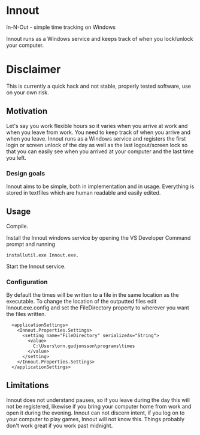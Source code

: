 # Innout
In-N-Out - simple time tracking on Windows

Innout runs as a Windows service and keeps track of when you lock/unlock your computer.

# Disclaimer
This is currently a quick hack and not stable, properly tested software, use on your own risk.

## Motivation
Let's say you work flexible hours so it varies when you arrive at work and when you leave from work. You need to keep track of when you arrive and when you leave.
Innout runs as a Windows service and registers the first login or screen unlock of the day as well as the last logout/screen lock so that you can easily see when you arrived at your computer and the last time you left.

### Design goals
Innout aims to be simple, both in implementation and in usage. Everything is stored in textfiles which are human readable and easily edited.

## Usage
Compile.

Install the Innout windows service by opening the VS Developer Command prompt and running 

```
installutil.exe Innout.exe.
```

Start the Innout service.

### Configuration
By default the times will be written to a file in the same location as the executable. To change the location of the outputted files edit Innout.exe.config and set the FileDirectory property to wherever you want the files written.
```
  <applicationSettings>
    <Innout.Properties.Settings>
      <setting name="FileDirectory" serializeAs="String">
        <value>
          C:\Users\orn.gudjonsson\programs\times
        </value>
      </setting>
    </Innout.Properties.Settings>
  </applicationSettings>
```

## Limitations
Innout does not understand pauses, so if you leave during the day this will not be registered, likewise if you bring your computer home from work and open it during the evening.
Innout can not discern intent, if you log on to your computer to play games, Innout will not know this.
Things probably don't work great if you work past midnight.
